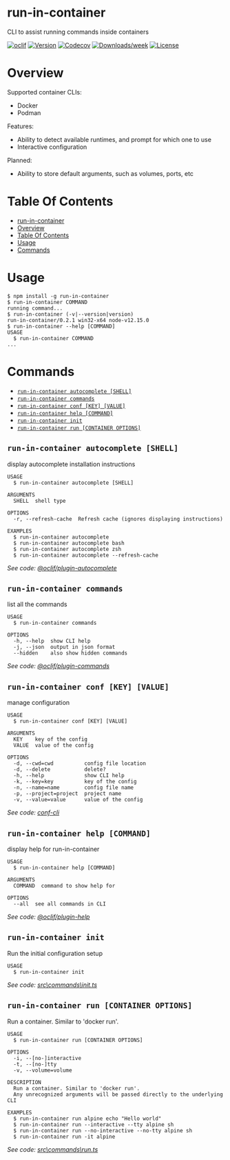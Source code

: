 # run-in-container

CLI to assist running commands inside containers

[![oclif](https://img.shields.io/badge/cli-oclif-brightgreen.svg)](https://oclif.io)
[![Version](https://img.shields.io/npm/v/run-in-container.svg)](https://npmjs.org/package/run-in-container)
[![Codecov](https://codecov.io/gh/robertsmieja/run-in-container/branch/master/graph/badge.svg)](https://codecov.io/gh/robertsmieja/run-in-container)
[![Downloads/week](https://img.shields.io/npm/dw/run-in-container.svg)](https://npmjs.org/package/run-in-container)
[![License](https://img.shields.io/npm/l/run-in-container.svg)](https://github.com/robertsmieja/run-in-container/blob/master/package.json)

# Overview

Supported container CLIs:

- Docker
- Podman

Features:

- Ability to detect available runtimes, and prompt for which one to use
- Interactive configuration

Planned:

- Ability to store default arguments, such as volumes, ports, etc

# Table Of Contents

<!-- toc -->

- [run-in-container](#run-in-container)
- [Overview](#overview)
- [Table Of Contents](#table-of-contents)
- [Usage](#usage)
- [Commands](#commands)
  <!-- tocstop -->

# Usage

<!-- usage -->

```sh-session
$ npm install -g run-in-container
$ run-in-container COMMAND
running command...
$ run-in-container (-v|--version|version)
run-in-container/0.2.1 win32-x64 node-v12.15.0
$ run-in-container --help [COMMAND]
USAGE
  $ run-in-container COMMAND
...
```

<!-- usagestop -->

# Commands

<!-- commands -->

- [`run-in-container autocomplete [SHELL]`](#run-in-container-autocomplete-shell)
- [`run-in-container commands`](#run-in-container-commands)
- [`run-in-container conf [KEY] [VALUE]`](#run-in-container-conf-key-value)
- [`run-in-container help [COMMAND]`](#run-in-container-help-command)
- [`run-in-container init`](#run-in-container-init)
- [`run-in-container run [CONTAINER OPTIONS]`](#run-in-container-run-container-options)

## `run-in-container autocomplete [SHELL]`

display autocomplete installation instructions

```
USAGE
  $ run-in-container autocomplete [SHELL]

ARGUMENTS
  SHELL  shell type

OPTIONS
  -r, --refresh-cache  Refresh cache (ignores displaying instructions)

EXAMPLES
  $ run-in-container autocomplete
  $ run-in-container autocomplete bash
  $ run-in-container autocomplete zsh
  $ run-in-container autocomplete --refresh-cache
```

_See code: [@oclif/plugin-autocomplete](https://github.com/oclif/plugin-autocomplete/blob/v0.1.5/src\commands\autocomplete\index.ts)_

## `run-in-container commands`

list all the commands

```
USAGE
  $ run-in-container commands

OPTIONS
  -h, --help  show CLI help
  -j, --json  output in json format
  --hidden    also show hidden commands
```

_See code: [@oclif/plugin-commands](https://github.com/oclif/plugin-commands/blob/v1.2.3/src\commands\commands.ts)_

## `run-in-container conf [KEY] [VALUE]`

manage configuration

```
USAGE
  $ run-in-container conf [KEY] [VALUE]

ARGUMENTS
  KEY    key of the config
  VALUE  value of the config

OPTIONS
  -d, --cwd=cwd          config file location
  -d, --delete           delete?
  -h, --help             show CLI help
  -k, --key=key          key of the config
  -n, --name=name        config file name
  -p, --project=project  project name
  -v, --value=value      value of the config
```

_See code: [conf-cli](https://github.com/natzcam/conf-cli/blob/v0.1.9/src\commands\conf.ts)_

## `run-in-container help [COMMAND]`

display help for run-in-container

```
USAGE
  $ run-in-container help [COMMAND]

ARGUMENTS
  COMMAND  command to show help for

OPTIONS
  --all  see all commands in CLI
```

_See code: [@oclif/plugin-help](https://github.com/oclif/plugin-help/blob/v2.2.3/src\commands\help.ts)_

## `run-in-container init`

Run the initial configuration setup

```
USAGE
  $ run-in-container init
```

_See code: [src\commands\init.ts](https://github.com/robertsmieja/run-in-container/blob/v0.2.1/src\commands\init.ts)_

## `run-in-container run [CONTAINER OPTIONS]`

Run a container. Similar to 'docker run'.

```
USAGE
  $ run-in-container run [CONTAINER OPTIONS]

OPTIONS
  -i, --[no-]interactive
  -t, --[no-]tty
  -v, --volume=volume

DESCRIPTION
  Run a container. Similar to 'docker run'.
  Any unrecognized arguments will be passed directly to the underlying CLI

EXAMPLES
  $ run-in-container run alpine echo "Hello world"
  $ run-in-container run --interactive --tty alpine sh
  $ run-in-container run --no-interactive --no-tty alpine sh
  $ run-in-container run -it alpine
```

_See code: [src\commands\run.ts](https://github.com/robertsmieja/run-in-container/blob/v0.2.1/src\commands\run.ts)_

<!-- commandsstop -->
